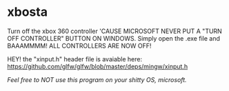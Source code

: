 # xbosta
Turn off the xbox 360 controller 'CAUSE MICROSOFT NEVER PUT A "TURN OFF CONTROLLER" BUTTON ON WINDOWS.
Simply open the .exe file and BAAAMMMM! ALL CONTROLLERS ARE NOW OFF!

HEY! the "xinput.h" header file is avaiable here: https://github.com/glfw/glfw/blob/master/deps/mingw/xinput.h





*Feel free to NOT use this program on your shitty OS, microsoft.*
